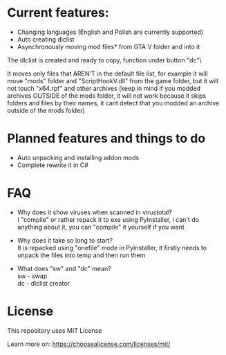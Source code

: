 # Current features:
- Changing languages (English and Polish are currently supported)
- Auto creating dlclist
- Asynchronously moving mod files* from GTA V folder and into it

The dlclist is created and ready to copy, function under button "dc"\

It moves only files that AREN'T in the default file list, for example it will move "mods" folder and "ScriptHookV.dll" from the game folder, but it will not touch "x64.rpf" and other archives (keep in mind if you modded archives OUTSIDE of the mods folder, it will not work because it skips folders and files by their names, it cant detect that you modded an archive outside of the mods folder)

# Planned features and things to do
- Auto unpacking and installing addon mods
- Complete rewrite it in C#

# FAQ
- Why does it show viruses when scanned in virustotal?\
I "compile" or rather repack it to exe using PyInstaller, i can't do anything about it, you can "compile" it yourself if you want

- Why does it take so long to start?\
It is repacked using "onefile" mode in PyInstaller, it firstly needs to unpack the files into temp and then run them  

- What does "sw" and "dc" mean?\
sw - swap\
dc - dlclist creator 


# License
This repository uses MIT License 

Learn more on: https://choosealicense.com/licenses/mit/
